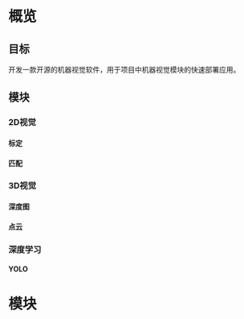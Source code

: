 # 概览

## 目标

开发一款开源的机器视觉软件，用于项目中机器视觉模块的快速部署应用。

## 模块

### 2D视觉

#### 标定

#### 匹配

### 3D视觉

#### 深度图

#### 点云

### 深度学习

#### YOLO

# 模块